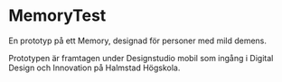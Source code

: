 # MemoryTest

En prototyp på ett Memory, designad för personer med mild demens.

Prototypen är framtagen under Designstudio mobil som ingång i 
Digital Design och Innovation på Halmstad Högskola.
